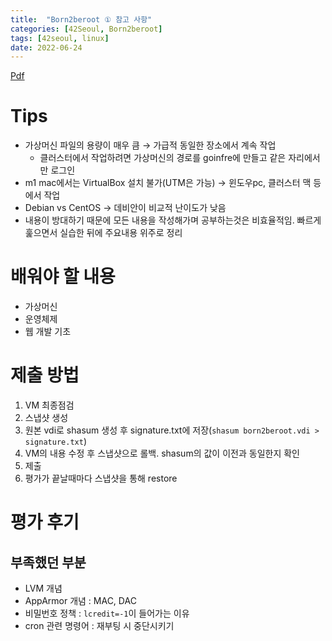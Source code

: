 ```yaml
---
title:  "Born2beroot ① 참고 사항"
categories: [42Seoul, Born2beroot]
tags: [42seoul, linux]
date: 2022-06-24
---
```


[Pdf](https://github.com/23tae/23tae.github.io/blob/main/assets/file/Born2beroot_en.subject.pdf?raw=true)

# Tips

- 가상머신 파일의 용량이 매우 큼 → 가급적 동일한 장소에서 계속 작업
    - 클러스터에서 작업하려면 가상머신의 경로를 goinfre에 만들고 같은 자리에서만 로그인
- m1 mac에서는 VirtualBox 설치 불가(UTM은 가능) → 윈도우pc, 클러스터 맥 등에서 작업
- Debian vs CentOS → 데비안이 비교적 난이도가 낮음
- 내용이 방대하기 때문에 모든 내용을 작성해가며 공부하는것은 비효율적임. 빠르게 훑으면서 실습한 뒤에 주요내용 위주로 정리

# 배워야 할 내용

- 가상머신
- 운영체제
- 웹 개발 기초

# 제출 방법

1. VM 최종점검
2. 스냅샷 생성
3. 원본 vdi로 shasum 생성 후 signature.txt에 저장(`shasum born2beroot.vdi > signature.txt`)
4. VM의 내용 수정 후 스냅샷으로 롤백. shasum의 값이 이전과 동일한지 확인
5. 제출
6. 평가가 끝날때마다 스냅샷을 통해 restore

# 평가 후기

## 부족했던 부분

- LVM 개념
- AppArmor 개념 : MAC, DAC
- 비밀번호 정책 : `lcredit=-1`이 들어가는 이유
- cron 관련 명령어 : 재부팅 시 중단시키기